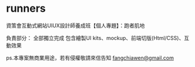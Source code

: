 # runners
資策會互動式網站UIUX設計師養成班【個人專題】：跑者肌地

負責部分： 全部獨立完成
包含繪製UI kits、mockup、前端切版(Html/CSS)、互動效果

ps.本專案無商業用途，若有侵權敬請來信告知 fangchiawen@gmail.com
